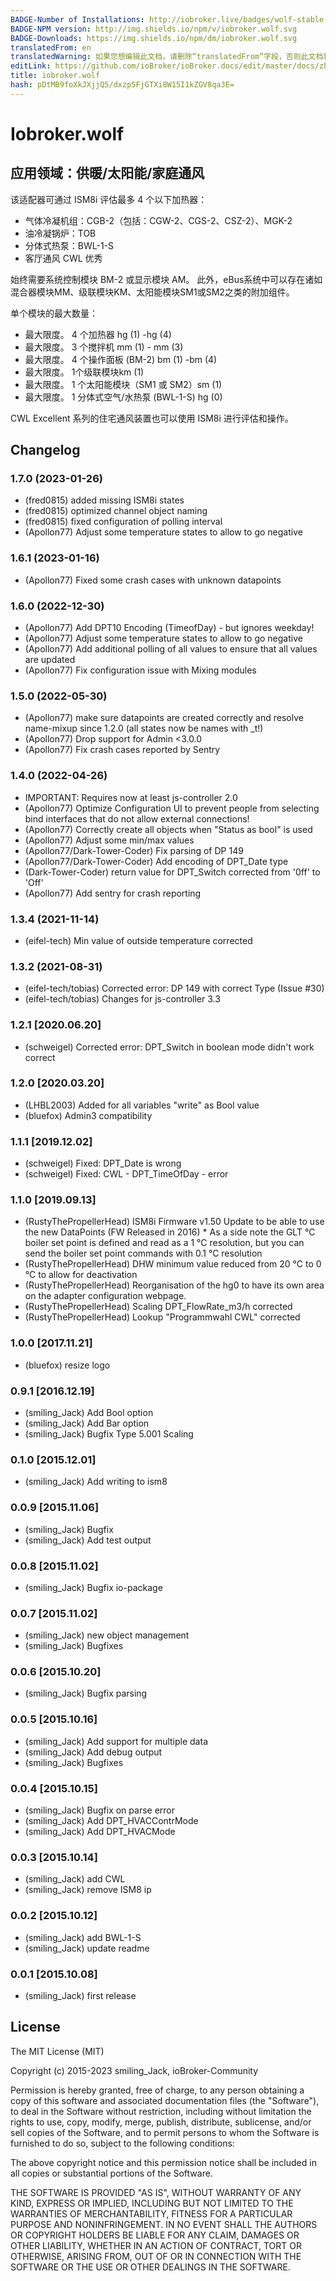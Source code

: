 ```yaml
---
BADGE-Number of Installations: http://iobroker.live/badges/wolf-stable.svg
BADGE-NPM version: http://img.shields.io/npm/v/iobroker.wolf.svg
BADGE-Downloads: https://img.shields.io/npm/dm/iobroker.wolf.svg
translatedFrom: en
translatedWarning: 如果您想编辑此文档，请删除“translatedFrom”字段，否则此文档将再次自动翻译
editLink: https://github.com/ioBroker/ioBroker.docs/edit/master/docs/zh-cn/adapterref/iobroker.wolf/README.md
title: iobroker.wolf
hash: pDtMB9foXkJXjjQ5/dxzpSFjGTXi8W15I1kZGV8qa3E=
---
```

# Iobroker.wolf
## 应用领域：供暖/太阳能/家庭通风
该适配器可通过 ISM8i 评估最多 4 个以下加热器：

   * 气体冷凝机组：CGB-2（包括：CGW-2、CGS-2、CSZ-2）、MGK-2
   * 油冷凝锅炉：TOB
   * 分体式热泵：BWL-1-S
   * 客厅通风 CWL 优秀

始终需要系统控制模块 BM-2 或显示模块 AM。
此外，eBus系统中可以存在诸如混合器模块MM、级联模块KM、太阳能模块SM1或SM2之类的附加组件。

单个模块的最大数量：

   * 最大限度。 4 个加热器 hg (1) -hg (4)
   * 最大限度。 3 个搅拌机 mm (1) - mm (3)
   * 最大限度。 4 个操作面板 (BM-2) bm (1) -bm (4)
   * 最大限度。 1个级联模块km (1)
   * 最大限度。 1 个太阳能模块（SM1 或 SM2）sm (1)
   * 最大限度。 1 分体式空气/水热泵 (BWL-1-S) hg (0)

   CWL Excellent 系列的住宅通风装置也可以使用 ISM8i 进行评估和操作。

## Changelog
### 1.7.0 (2023-01-26)
* (fred0815) added missing ISM8i states
* (fred0815) optimized channel object naming
* (fred0815) fixed configuration of polling interval
* (Apollon77) Adjust some temperature states to allow to go negative

### 1.6.1 (2023-01-16)
* (Apollon77) Fixed some crash cases with unknown datapoints

### 1.6.0 (2022-12-30)
* (Apollon77) Add DPT10 Encoding (TimeofDay) - but ignores weekday!
* (Apollon77) Adjust some temperature states to allow to go negative
* (Apollon77) Add additional polling of all values to ensure that all values are updated
* (Apollon77) Fix configuration issue with Mixing modules

### 1.5.0 (2022-05-30)
* (Apollon77) make sure datapoints are created correctly and resolve name-mixup since 1.2.0 (all states now be names with _t!)
* (Apollon77) Drop support for Admin <3.0.0
* (Apollon77) Fix crash cases reported by Sentry

### 1.4.0 (2022-04-26)
* IMPORTANT: Requires now at least js-controller 2.0
* (Apollon77) Optimize Configuration UI to prevent people from selecting bind interfaces that do not allow external connections!
* (Apollon77) Correctly create all objects when "Status as bool" is used
* (Apollon77) Adjust some min/max values
* (Apollon77/Dark-Tower-Coder) Fix parsing of DP 149
* (Apollon77/Dark-Tower-Coder) Add encoding of DPT_Date type
* (Dark-Tower-Coder) return value for DPT_Switch corrected from '0ff' to 'Off'
* (Apollon77) Add sentry for crash reporting

### 1.3.4 (2021-11-14)
* (eifel-tech) Min value of outside temperature corrected

### 1.3.2 (2021-08-31)
* (eifel-tech/tobias) Corrected error: DP 149 with correct Type (Issue #30)
* (eifel-tech/tobias) Changes for js-controller 3.3

### 1.2.1 [2020.06.20]
* (schweigel) Corrected error: DPT_Switch in boolean mode didn't work correct

### 1.2.0 [2020.03.20]
* (LHBL2003) Added for all variables "write" as Bool value
* (bluefox) Admin3 compatibility

### 1.1.1 [2019.12.02]
* (schweigel) Fixed: DPT_Date is wrong
* (schweigel) Fixed: CWL - DPT_TimeOfDay - error

### 1.1.0 [2019.09.13]
* (RustyThePropellerHead) ISM8i Firmware v1.50 Update to be able to use the new DataPoints (FW Released in 2016)
                          * As a side note the GLT °C boiler set point is defined and read as a 1 °C resolution, but you can send the boiler set point commands with 0.1 °C resolution
* (RustyThePropellerHead) DHW minimum value reduced from 20 °C to 0 °C to allow for deactivation                          
* (RustyThePropellerHead) Reorganisation of the hg0 to have its own area on the adapter configuration webpage.
* (RustyThePropellerHead) Scaling DPT_FlowRate_m3/h corrected
* (RustyThePropellerHead) Lookup "Programmwahl CWL" corrected

### 1.0.0 [2017.11.21]
* (bluefox) resize logo

### 0.9.1 [2016.12.19]
* (smiling_Jack) Add Bool option
* (smiling_Jack) Add Bar option
* (smiling_Jack) Bugfix Type 5.001 Scaling

### 0.1.0 [2015.12.01]
* (smiling_Jack) Add writing to ism8

### 0.0.9 [2015.11.06]
* (smiling_Jack) Bugfix
* (smiling_Jack) Add test output

### 0.0.8 [2015.11.02]
* (smiling_Jack) Bugfix io-package

### 0.0.7 [2015.11.02]
* (smiling_Jack) new object management
* (smiling_Jack) Bugfixes

### 0.0.6 [2015.10.20]
* (smiling_Jack) Bugfix parsing

### 0.0.5 [2015.10.16]
* (smiling_Jack) Add support for multiple data
* (smiling_Jack) Add debug output 
* (smiling_Jack) Bugfixes

### 0.0.4 [2015.10.15]
* (smiling_Jack) Bugfix on parse error
* (smiling_Jack) Add DPT_HVACContrMode
* (smiling_Jack) Add DPT_HVACMode

### 0.0.3 [2015.10.14]
* (smiling_Jack) add CWL
* (smiling_Jack) remove ISM8 ip

### 0.0.2 [2015.10.12]
* (smiling_Jack) add BWL-1-S
* (smiling_Jack) update readme

### 0.0.1 [2015.10.08]
* (smiling_Jack) first release

## License

The MIT License (MIT)

Copyright (c) 2015-2023 smiling_Jack, ioBroker-Community

Permission is hereby granted, free of charge, to any person obtaining a copy of this software and associated documentation files (the "Software"), to deal in the Software without restriction, including without limitation the rights to use, copy, modify, merge, publish, distribute, sublicense, and/or sell copies of the Software, and to permit persons to whom the Software is furnished to do so, subject to the following conditions:

The above copyright notice and this permission notice shall be included in all copies or substantial portions of the Software.

THE SOFTWARE IS PROVIDED "AS IS", WITHOUT WARRANTY OF ANY KIND, EXPRESS OR IMPLIED, INCLUDING BUT NOT LIMITED TO THE WARRANTIES OF MERCHANTABILITY, FITNESS FOR A PARTICULAR PURPOSE AND NONINFRINGEMENT. IN NO EVENT SHALL THE AUTHORS OR COPYRIGHT HOLDERS BE LIABLE FOR ANY CLAIM, DAMAGES OR OTHER LIABILITY, WHETHER IN AN ACTION OF CONTRACT, TORT OR OTHERWISE, ARISING FROM, OUT OF OR IN CONNECTION WITH THE SOFTWARE OR THE USE OR OTHER DEALINGS IN THE SOFTWARE.